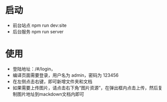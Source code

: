 启动
=
- 前台站点 npm run dev:site
- 后台服务 npm run server


使用
=
- 登陆地址：/#/login，
- 编译页面需要登录，用户名为 admin，密码为 123456
- 在左侧点击右键，即可新增文件夹和文档
- 如果需要上传图片，请点击右下角“图片资源”，在弹出框内点击上传，然后复制图片地址到mackdown文档内即可
